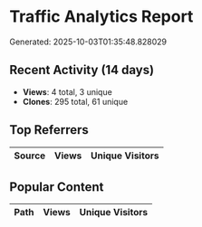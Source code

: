 # Traffic Analytics Report

Generated: 2025-10-03T01:35:48.828029

## Recent Activity (14 days)

- **Views**: 4 total, 3 unique
- **Clones**: 295 total, 61 unique

## Top Referrers

| Source | Views | Unique Visitors |
|--------|-------|-----------------|

## Popular Content

| Path | Views | Unique Visitors |
|------|-------|------------------|
